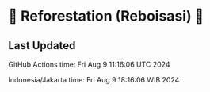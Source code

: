 
# 🌳 Reforestation (Reboisasi) 🌲

## Last Updated

GitHub Actions time: Fri Aug  9 11:16:06 UTC 2024

Indonesia/Jakarta time: Fri Aug  9 18:16:06 WIB 2024
